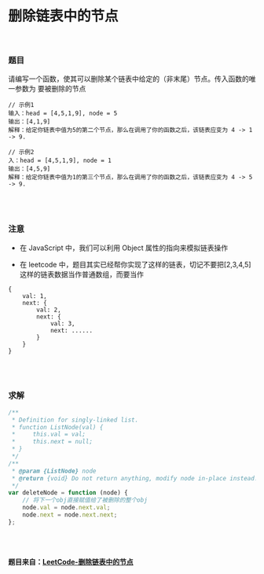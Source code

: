 # 删除链表中的节点

</br>

### 题目

请编写一个函数，使其可以删除某个链表中给定的（非末尾）节点。传入函数的唯一参数为 要被删除的节点

```
// 示例1
输入：head = [4,5,1,9], node = 5
输出：[4,1,9]
解释：给定你链表中值为5的第二个节点，那么在调用了你的函数之后，该链表应变为 4 -> 1 -> 9.

// 示例2
入：head = [4,5,1,9], node = 1
输出：[4,5,9]
解释：给定你链表中值为1的第三个节点，那么在调用了你的函数之后，该链表应变为 4 -> 5 -> 9.
```

</br>
</br>

### 注意

-   在 JavaScript 中，我们可以利用 Object 属性的指向来模拟链表操作

-   在 leetcode 中，题目其实已经帮你实现了这样的链表，切记不要把[2,3,4,5]这样的链表数据当作普通数组，而要当作

```
{
    val: 1,
    next: {
        val: 2,
        next: {
            val: 3,
            next: ......
        }
    }
}
```

</br>
</br>

### 求解

```javascript
/**
 * Definition for singly-linked list.
 * function ListNode(val) {
 *     this.val = val;
 *     this.next = null;
 * }
 */
/**
 * @param {ListNode} node
 * @return {void} Do not return anything, modify node in-place instead.
 */
var deleteNode = function (node) {
    // 将下一个obj直接赋值给了被删除的整个obj
    node.val = node.next.val;
    node.next = node.next.next;
};
```

</br>
</br>

**题目来自：[LeetCode-删除链表中的节点](https://leetcode-cn.com/problems/delete-node-in-a-linked-list/)**
